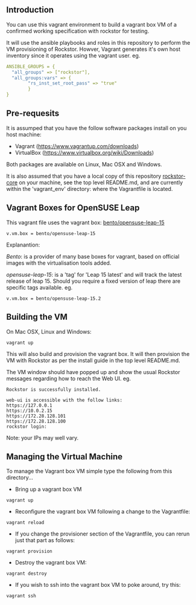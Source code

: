 Introduction
------------
You can use this vagrant environment to build a vagrant box VM of a confirmed working 
specification with rockstor for testing.

It will use the ansible playbooks and roles in this repository to perform the VM provisioning of Rockstor. Howver,
Vagrant generates it's own host inventory since it operates using the vagrant user. eg.

```yaml
ANSIBLE_GROUPS = {
  "all_groups" => ["rockstor"],
  "all_groups:vars" => {
        "rs_inst_set_root_pass" => "true"
        }
}
```

Pre-requesits
-------------
It is assumped that you have the follow software packages install on you host machine:
- Vagrant (https://www.vagrantup.com/downloads)
- VirtualBox (https://www.virtualbox.org/wiki/Downloads)

Both packages are available on Linux, Mac OSX and Windows.

It is also assumed that you have a local copy of this repository [rockstor-core](https://github.com/rockstor/rockstor-core) 
on your machine, see the top level README.md, and are currently within the 'vagrant_env' directory: where the 
Vagrantfile is located.

Vagrant Boxes for OpenSUSE Leap
-------------------------------

This vagrant file uses the vagrant box: [bento/opensuse-leap-15](https://app.vagrantup.com/bento/boxes/opensuse-leap-15) 

```
v.vm.box = bento/opensuse-leap-15 
```

Explanantion:

*Bento*: is a provider of many base boxes for vagrant, based on official images with the virtualisation tools added.  

*opensuse-leap-15*: is a 'tag' for 'Leap 15 latest' and will track the latest release of leap 15. Should you require 
a fixed version of leap there are specific tags available. eg. 

```
v.vm.box = bento/opensuse-leap-15.2 
```

Building the VM
-----------------------------------
On Mac OSX, Linux and Windows:

```shell script
vagrant up

```

This will also build and provision the vagrant box. It will then provision the VM with Rockstor as per the install 
guide in the top level README.md.

The VM window should have popped up and show the usual Rockstor messages regarding how to reach the Web UI. eg.

```
Rockstor is successfully installed.

web-ui is accessible with the follow links:
https://127.0.0.1
https://10.0.2.15
https://172.28.128.101
https://172.28.128.100
rockstor login:
```  

Note: your IPs may well vary.

Managing the Virtual Machine
----------------------------
To manage the Vagrant box VM simple type the following from this directory...

- Bring up a vagrant box VM
```shell script
vagrant up
```

- Reconfigure the vagrant box VM following a change to the Vagrantfile:

```shell script
vagrant reload
```

- If you change the provisioner section of the Vagrantfile, you can rerun just that part as follows:

```shell script
vagrant provision
```

- Destroy the vagrant box VM:

```shell script
vagrant destroy
```

- If you wish to ssh into the vagrant box VM to poke around, try this:

```shell script
vagrant ssh
```
